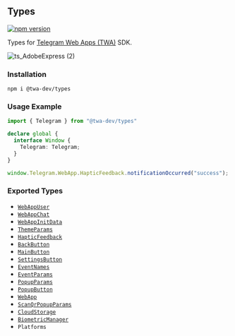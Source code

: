 ## Types
[![npm version](https://img.shields.io/npm/v/@twa-dev/types)](https://www.npmjs.com/package/@twa-dev/types)

Types for [Telegram Web Apps (TWA)](https://core.telegram.org/bots/webapps) SDK.

![ts_AdobeExpress (2)](https://user-images.githubusercontent.com/5061840/184690893-d875b355-f8d3-44e8-824c-eb7728e89768.gif)

### Installation

```
npm i @twa-dev/types
```


### Usage Example

```ts
import { Telegram } from "@twa-dev/types"

declare global {
  interface Window {
    Telegram: Telegram;
  }
}

window.Telegram.WebApp.HapticFeedback.notificationOccurred("success");
```

### Exported Types
- [`WebAppUser`](https://core.telegram.org/bots/webapps#webappuser)
- [`WebAppChat`](https://core.telegram.org/bots/webapps#webappchat)
- [`WebAppInitData`](https://core.telegram.org/bots/webapps#webappinitdata)
- [`ThemeParams`](https://core.telegram.org/bots/webapps#themeparams)
- [`HapticFeedback`](https://core.telegram.org/bots/webapps#hapticfeedback)
- [`BackButton`](https://core.telegram.org/bots/webapps#backbutton)
- [`MainButton`](https://core.telegram.org/bots/webapps#mainbutton)
- [`SettingsButton`](https://core.telegram.org/bots/webapps#settingsbutton)
- [`EventNames`](https://core.telegram.org/bots/webapps#events-available-for-web-apps)
- [`EventParams`](https://core.telegram.org/bots/webapps#events-available-for-web-apps)
- [`PopupParams`](https://core.telegram.org/bots/webapps#popupparams)
- [`PopupButton`](https://core.telegram.org/bots/webapps#popupbutton)
- [`WebApp`](https://core.telegram.org/bots/webapps#initializing-web-apps)
- [`ScanQrPopupParams`](https://core.telegram.org/bots/webapps#scanqrpopupparams)
- [`CloudStorage`](https://core.telegram.org/bots/webapps#cloudstorage)
- [`BiometricManager`](https://core.telegram.org/bots/webapps#biometricmanager)
- `Platforms`
